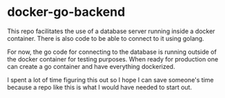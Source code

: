 # docker-go-backend
This repo facilitates the use of a database server running inside a docker container. There is also code to be able to connect to it using golang. 

For now, the go code for connecting to the database is running outside of the docker container for testing purposes. When ready for production one can create a go container and have everything dockerized.

I spent a lot of time figuring this out so I hope I can save someone's time because a repo like this is what I would have needed to start out.
